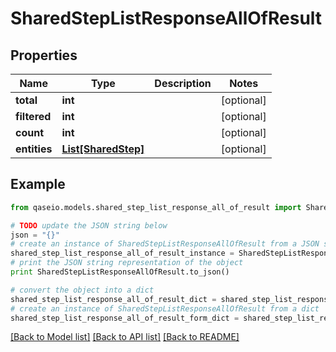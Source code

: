 # SharedStepListResponseAllOfResult


## Properties

Name | Type | Description | Notes
------------ | ------------- | ------------- | -------------
**total** | **int** |  | [optional] 
**filtered** | **int** |  | [optional] 
**count** | **int** |  | [optional] 
**entities** | [**List[SharedStep]**](SharedStep.md) |  | [optional] 

## Example

```python
from qaseio.models.shared_step_list_response_all_of_result import SharedStepListResponseAllOfResult

# TODO update the JSON string below
json = "{}"
# create an instance of SharedStepListResponseAllOfResult from a JSON string
shared_step_list_response_all_of_result_instance = SharedStepListResponseAllOfResult.from_json(json)
# print the JSON string representation of the object
print SharedStepListResponseAllOfResult.to_json()

# convert the object into a dict
shared_step_list_response_all_of_result_dict = shared_step_list_response_all_of_result_instance.to_dict()
# create an instance of SharedStepListResponseAllOfResult from a dict
shared_step_list_response_all_of_result_form_dict = shared_step_list_response_all_of_result.from_dict(shared_step_list_response_all_of_result_dict)
```
[[Back to Model list]](../README.md#documentation-for-models) [[Back to API list]](../README.md#documentation-for-api-endpoints) [[Back to README]](../README.md)


